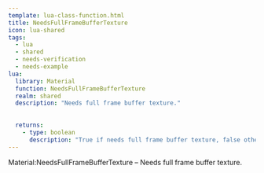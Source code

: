```yaml
---
template: lua-class-function.html
title: NeedsFullFrameBufferTexture
icon: lua-shared
tags:
  - lua
  - shared
  - needs-verification
  - needs-example
lua:
  library: Material
  function: NeedsFullFrameBufferTexture
  realm: shared
  description: "Needs full frame buffer texture."
  
  
  returns:
    - type: boolean
      description: "True if needs full frame buffer texture, false otherwise."
---
```


<div class="lua__search__keywords">
Material:NeedsFullFrameBufferTexture &#x2013; Needs full frame buffer texture.
</div>
